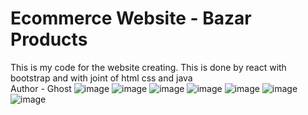 # Ecommerce Website - Bazar Products
This is my code for the website creating.
This is done by react with bootstrap and with joint of html css and java
<br>
Author - Ghost
![image](https://github.com/user-attachments/assets/dc58a0ff-158d-4cff-9771-c14850fc70c3)
![image](https://github.com/user-attachments/assets/65a54230-5fe1-4340-8441-feb893ef6279)
![image](https://github.com/user-attachments/assets/976f5592-97d6-414d-8260-7ba710e10e01)
![image](https://github.com/user-attachments/assets/74ce230e-e5ba-4987-8da8-d245d689ce2e)
![image](https://github.com/user-attachments/assets/866634af-06b0-4672-8520-4a53ff26c944)
![image](https://github.com/user-attachments/assets/30840a2b-2e2b-443f-88d7-e3357589c070)
![image](https://github.com/user-attachments/assets/8b42a54a-0df7-4672-9908-85fd5183c0ea)







